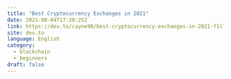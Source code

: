 ```yaml
---
title: "Best Cryptocurrency Exchanges in 2021"
date: 2021-08-04T17:20:25Z
link: https://dev.to/cayne90/best-cryptocurrency-exchanges-in-2021-f1l?utm_medium=RSS&utm_source=news.12bit.vn
site: dev.to
language: English
category:
  - blockchain
  - beginners
draft: false
---
```


